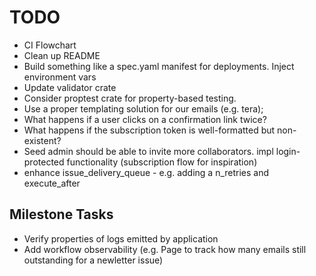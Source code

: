 # TODO

- CI Flowchart
- Clean up README
- Build something like a spec.yaml manifest for deployments. Inject environment vars
- Update validator crate
- Consider proptest crate for property-based testing.
- Use a proper templating solution for our emails (e.g. tera);
- What happens if a user clicks on a confirmation link twice?
- What happens if the subscription token is well-formatted but non-existent?
- Seed admin should be able to invite more collaborators. impl login-protected functionality (subscription flow for inspiration)
- enhance issue_delivery_queue - e.g. adding a n_retries and execute_after

## Milestone Tasks

- Verify properties of logs emitted by application
- Add workflow observability (e.g. Page to track how many emails still outstanding for a newletter issue)

